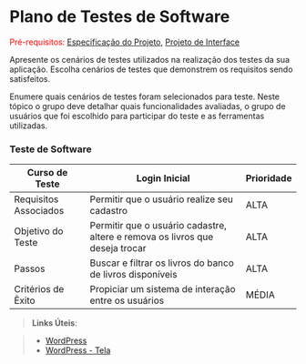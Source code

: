 # Plano de Testes de Software

<span style="color:red">Pré-requisitos: <a href="2-Especificação do Projeto.md"> Especificação do Projeto</a></span>, <a href="3-Projeto de Interface.md"> Projeto de Interface</a>

Apresente os cenários de testes utilizados na realização dos testes da sua aplicação. Escolha cenários de testes que demonstrem os requisitos sendo satisfeitos.

Enumere quais cenários de testes foram selecionados para teste. Neste tópico o grupo deve detalhar quais funcionalidades avaliadas, o grupo de usuários que foi escolhido para participar do teste e as ferramentas utilizadas.
 

### Teste de Software

|Curso de Teste    | Login Inicial  | Prioridade |
|------|-----------------------------------------|----|
|Requisitos Associados| Permitir que o usuário realize seu cadastro | ALTA | 
|Objetivo do Teste| Permitir que o usuário cadastre, altere e remova os livros que deseja trocar   | ALTA |
|Passos| Buscar e filtrar os livros do banco de livros disponíveis   | ALTA |
|Critérios de Êxito| Propiciar um sistema de interação entre os usuários   | MÉDIA |

 
> **Links Úteis**:

> - [WordPress](https://portflioluizpedro.000webhostapp.com/wp-admin/edit.php?post_type=page)
> - [WordPress - Tela](https://portflioluizpedro.000webhostapp.com/)
